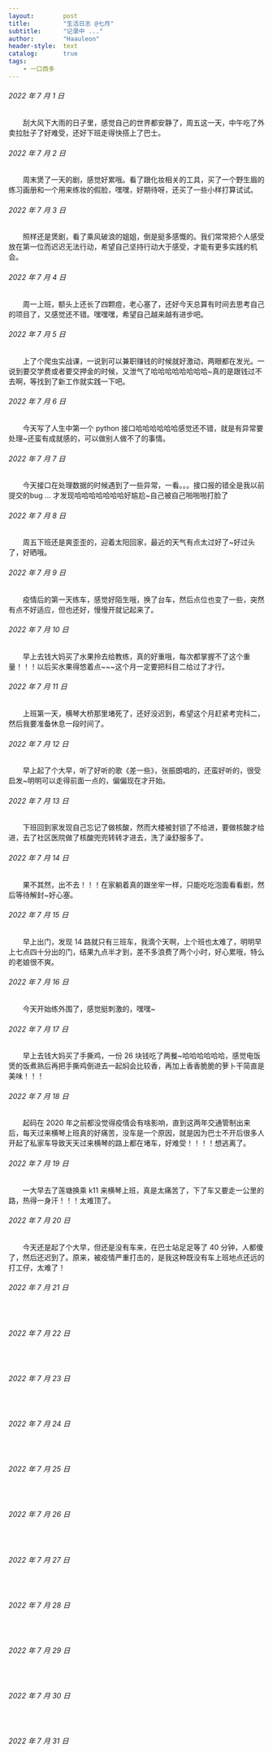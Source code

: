 ```yaml
---
layout:        post
title:         "生活日志 @七月"
subtitle:      "记录中 ..."
author:        "Haauleon"
header-style:  text
catalog:       true
tags:
    - 一口西多
---
```


###### 2022 年 7 月 1 日
&emsp;&emsp;刮大风下大雨的日子里，感觉自己的世界都安静了，周五这一天，中午吃了外卖拉肚子了好难受，还好下班走得快搭上了巴士。

###### 2022 年 7 月 2 日
&emsp;&emsp;周末煲了一天的剧，感觉好累哦。看了跟化妆相关的工具，买了一个野生眉的练习画册和一个用来练妆的假脸，嘿嘿，好期待呀，还买了一些小样打算试试。

###### 2022 年 7 月 3 日
&emsp;&emsp;照样还是煲剧，看了乘风破浪的姐姐，倒是挺多感慨的。我们常常把个人感受放在第一位而迟迟无法行动，希望自己坚持行动大于感受，才能有更多实践的机会。

###### 2022 年 7 月 4 日
&emsp;&emsp;周一上班，额头上还长了四颗痘，老心塞了，还好今天总算有时间去思考自己的项目了，又感觉还不错。嘿嘿嘿，希望自己越来越有进步吧。

###### 2022 年 7 月 5 日
&emsp;&emsp;上了个爬虫实战课，一说到可以兼职赚钱的时候就好激动，两眼都在发光。一说到要交学费或者要交押金的时候，又泄气了哈哈哈哈哈哈哈哈~真的是跟钱过不去啊，等找到了新工作就实践一下吧。

###### 2022 年 7 月 6 日
&emsp;&emsp;今天写了人生中第一个 python 接口哈哈哈哈哈哈感觉还不错，就是有异常要处理~还蛮有成就感的，可以做别人做不了的事情。

###### 2022 年 7 月 7 日
&emsp;&emsp;今天接口在处理数据的时候遇到了一些异常，一看。。。接口报的错全是我以前提交的bug ... 才发现哈哈哈哈哈哈哈好尴尬~自己被自己啪啪啪打脸了

###### 2022 年 7 月 8 日
&emsp;&emsp;周五下班还是爽歪歪的，迎着太阳回家，最近的天气有点太过好了~好过头了，好晒哦。

###### 2022 年 7 月 9 日
&emsp;&emsp;疫情后的第一天练车，感觉好陌生哦，换了台车，然后点位也变了一些，突然有点不好适应，但也还好，慢慢开就记起来了。

###### 2022 年 7 月 10 日
&emsp;&emsp;早上去钱大妈买了水果拎去给教练，真的好重哦，每次都掌握不了这个重量！！！以后买水果得悠着点~~~这个月一定要把科目二给过了才行。

###### 2022 年 7 月 11 日
&emsp;&emsp;上班第一天，横琴大桥那里堵死了，还好没迟到，希望这个月赶紧考完科二，然后我要准备休息一段时间了。

###### 2022 年 7 月 12 日
&emsp;&emsp;早上起了个大早，听了好听的歌《差一些》，张振朗唱的，还蛮好听的，很受启发~明明可以走得前面一点的，偏偏现在才开始。

###### 2022 年 7 月 13 日
&emsp;&emsp;下班回到家发现自己忘记了做核酸，然而大楼被封锁了不给进，要做核酸才给进，去了社区医院做了核酸兜兜转转才进去，洗了澡舒服多了。

###### 2022 年 7 月 14 日
&emsp;&emsp;果不其然，出不去！！！在家躺着真的跟坐牢一样，只能吃吃泡面看看剧，然后等待解封~好心塞。

###### 2022 年 7 月 15 日
&emsp;&emsp;早上出门，发现 14 路就只有三班车，我滴个天啊，上个班也太难了，明明早上七点四十分出的门，结果九点半才到，差不多浪费了两个小时，好心累哦，特么的老娘很不爽。

###### 2022 年 7 月 16 日
&emsp;&emsp;今天开始练外围了，感觉挺刺激的，嘿嘿~

###### 2022 年 7 月 17 日
&emsp;&emsp;早上去钱大妈买了手撕鸡，一份 26 块钱吃了两餐~哈哈哈哈哈哈，感觉电饭煲的饭煮熟后再把手撕鸡倒进去一起焖会比较香，再加上香香脆脆的萝卜干简直是美味！！！

###### 2022 年 7 月 18 日
&emsp;&emsp;起码在 2020 年之前都没觉得疫情会有啥影响，直到这两年交通管制出来后，每天过来横琴上班真的好痛苦，没车是一个原因，就是因为巴士不开后很多人开起了私家车导致天天过来横琴的路上都在堵车，好难受！！！！想逃离了。

###### 2022 年 7 月 19 日
&emsp;&emsp;一大早去了莲塘换乘 k11 来横琴上班，真是太痛苦了，下了车又要走一公里的路，热得一身汗！！！太难顶了。

###### 2022 年 7 月 20 日
&emsp;&emsp;今天还是起了个大早，但还是没有车来，在巴士站足足等了 40 分钟，人都傻了，然后还迟到了。原来，被疫情严重打击的，是我这种既没有车上班地点还远的打工仔，太难了！

###### 2022 年 7 月 21 日
&emsp;&emsp;

###### 2022 年 7 月 22 日
&emsp;&emsp;

###### 2022 年 7 月 23 日
&emsp;&emsp;

###### 2022 年 7 月 24 日
&emsp;&emsp;

###### 2022 年 7 月 25 日
&emsp;&emsp;

###### 2022 年 7 月 26 日
&emsp;&emsp;

###### 2022 年 7 月 27 日
&emsp;&emsp;

###### 2022 年 7 月 28 日
&emsp;&emsp;

###### 2022 年 7 月 29 日
&emsp;&emsp;

###### 2022 年 7 月 30 日
&emsp;&emsp;

###### 2022 年 7 月 31 日
&emsp;&emsp;